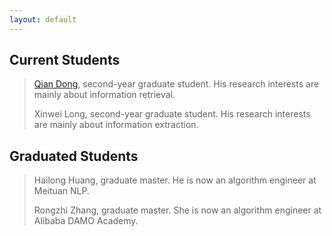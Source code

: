 ```yaml
---
layout: default
---
```


## Current Students

> [Qian Dong](https://dq0408.github.io/), second-year graduate student. His research interests are mainly about information retrieval.
> 
> Xinwei Long, second-year graduate student. His research interests are mainly about information extraction.
>

## Graduated Students

> Hailong Huang, graduate master. He is now an algorithm engineer at Meituan NLP.
>
> Rongzhi Zhang, graduate master. She is now an algorithm engineer at Alibaba DAMO Academy.
>